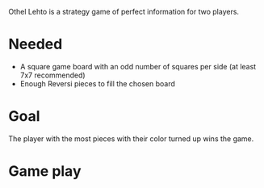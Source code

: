 Othel Lehto is a strategy game of perfect information for two players.

# Needed

 * A square game board with an odd number of squares per side (at least 7x7 recommended)
 * Enough Reversi pieces to fill the chosen board
 
# Goal

The player with the most pieces with their color turned up wins the game.

# Game play
